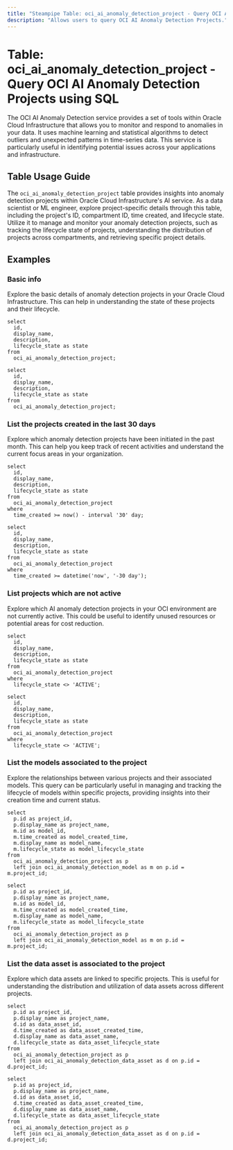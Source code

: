 ```yaml
---
title: "Steampipe Table: oci_ai_anomaly_detection_project - Query OCI AI Anomaly Detection Projects using SQL"
description: "Allows users to query OCI AI Anomaly Detection Projects."
---
```


# Table: oci_ai_anomaly_detection_project - Query OCI AI Anomaly Detection Projects using SQL

The OCI AI Anomaly Detection service provides a set of tools within Oracle Cloud Infrastructure that allows you to monitor and respond to anomalies in your data. It uses machine learning and statistical algorithms to detect outliers and unexpected patterns in time-series data. This service is particularly useful in identifying potential issues across your applications and infrastructure.

## Table Usage Guide

The `oci_ai_anomaly_detection_project` table provides insights into anomaly detection projects within Oracle Cloud Infrastructure's AI service. As a data scientist or ML engineer, explore project-specific details through this table, including the project's ID, compartment ID, time created, and lifecycle state. Utilize it to manage and monitor your anomaly detection projects, such as tracking the lifecycle state of projects, understanding the distribution of projects across compartments, and retrieving specific project details.

## Examples

### Basic info
Explore the basic details of anomaly detection projects in your Oracle Cloud Infrastructure. This can help in understanding the state of these projects and their lifecycle.

```sql+postgres
select
  id,
  display_name,
  description,
  lifecycle_state as state
from
  oci_ai_anomaly_detection_project;
```

```sql+sqlite
select
  id,
  display_name,
  description,
  lifecycle_state as state
from
  oci_ai_anomaly_detection_project;
```

### List the projects created in the last 30 days
Explore which anomaly detection projects have been initiated in the past month. This can help you keep track of recent activities and understand the current focus areas in your organization.

```sql+postgres
select
  id,
  display_name,
  description,
  lifecycle_state as state
from
  oci_ai_anomaly_detection_project
where
  time_created >= now() - interval '30' day;
```

```sql+sqlite
select
  id,
  display_name,
  description,
  lifecycle_state as state
from
  oci_ai_anomaly_detection_project
where
  time_created >= datetime('now', '-30 day');
```

### List projects which are not active
Explore which AI anomaly detection projects in your OCI environment are not currently active. This could be useful to identify unused resources or potential areas for cost reduction.

```sql+postgres
select
  id,
  display_name,
  description,
  lifecycle_state as state
from
  oci_ai_anomaly_detection_project
where
  lifecycle_state <> 'ACTIVE';
```

```sql+sqlite
select
  id,
  display_name,
  description,
  lifecycle_state as state
from
  oci_ai_anomaly_detection_project
where
  lifecycle_state <> 'ACTIVE';
```

### List the models associated to the project
Explore the relationships between various projects and their associated models. This query can be particularly useful in managing and tracking the lifecycle of models within specific projects, providing insights into their creation time and current status.

```sql+postgres
select
  p.id as project_id,
  p.display_name as project_name,
  m.id as model_id,
  m.time_created as model_created_time,
  m.display_name as model_name,
  m.lifecycle_state as model_lifecycle_state
from
  oci_ai_anomaly_detection_project as p
  left join oci_ai_anomaly_detection_model as m on p.id = m.project_id;
```

```sql+sqlite
select
  p.id as project_id,
  p.display_name as project_name,
  m.id as model_id,
  m.time_created as model_created_time,
  m.display_name as model_name,
  m.lifecycle_state as model_lifecycle_state
from
  oci_ai_anomaly_detection_project as p
  left join oci_ai_anomaly_detection_model as m on p.id = m.project_id;
```

### List the data asset is associated to the project
Explore which data assets are linked to specific projects. This is useful for understanding the distribution and utilization of data assets across different projects.

```sql+postgres
select
  p.id as project_id,
  p.display_name as project_name,
  d.id as data_asset_id,
  d.time_created as data_asset_created_time,
  d.display_name as data_asset_name,
  d.lifecycle_state as data_asset_lifecycle_state
from
  oci_ai_anomaly_detection_project as p
  left join oci_ai_anomaly_detection_data_asset as d on p.id = d.project_id;
```

```sql+sqlite
select
  p.id as project_id,
  p.display_name as project_name,
  d.id as data_asset_id,
  d.time_created as data_asset_created_time,
  d.display_name as data_asset_name,
  d.lifecycle_state as data_asset_lifecycle_state
from
  oci_ai_anomaly_detection_project as p
  left join oci_ai_anomaly_detection_data_asset as d on p.id = d.project_id;
```